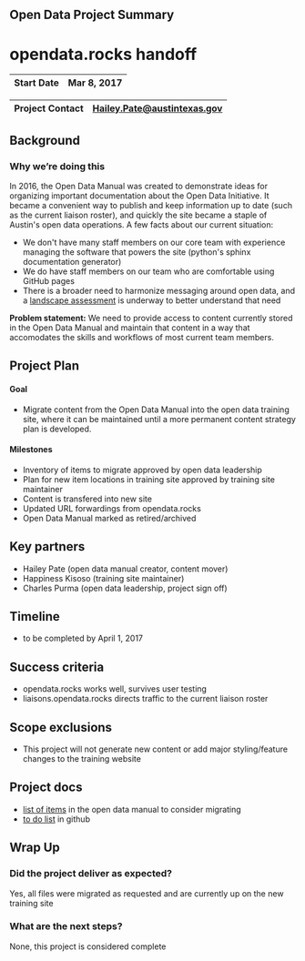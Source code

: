 ## Open Data Project Summary


# opendata.rocks handoff 

| Start Date | Mar 8, 2017 |
---|---

| Project Contact | Hailey.Pate@austintexas.gov |
---|---


## Background

### Why we’re doing this

In 2016, the Open Data Manual was created to demonstrate ideas for organizing important documentation about the Open Data Initiative. It became a convenient way to publish and keep information up to date (such as the current liaison roster), and quickly the site became a staple of Austin's open data operations. A few facts about our current situation: 

- We don't have many staff members on our core team with experience managing the software that powers the site (python's sphinx documentation generator)
- We do have staff members on our team who are comfortable using GitHub pages
- There is a broader need to harmonize messaging around open data, and a [landscape assessment](http://open-data-sprints.readthedocs.io/en/latest/project-open-data-content-audit.html) is underway to better understand that need

**Problem statement:** We need to provide access to content currently stored in the Open Data Manual and maintain that content in a way that accomodates the skills and workflows of most current team members. 


## Project Plan

#### Goal
- Migrate content from the Open Data Manual into the open data training site, where it can be maintained until a more permanent content strategy plan is developed.


#### Milestones
- Inventory of items to migrate approved by open data leadership
- Plan for new item locations in training site approved by training site maintainer
- Content is transfered into new site
- Updated URL forwardings from opendata.rocks
- Open Data Manual marked as retired/archived

## Key partners
- Hailey Pate (open data manual creator, content mover)
- Happiness Kisoso (training site maintainer)
- Charles Purma (open data leadership, project sign off)


## Timeline
- to be completed by April 1, 2017

## Success criteria
- opendata.rocks works well, survives user testing
- liaisons.opendata.rocks directs traffic to the current liaison roster

## Scope exclusions
- This project will not generate new content or add major styling/feature changes to the training website


## Project docs
- [list of items](https://airtable.com/shru7kryxpkRLIW5Q) in the open data manual to consider migrating
- [to do list](https://github.com/cityofaustin/open-data-manual/projects/1) in github



## Wrap Up

### Did the project deliver as expected? 
Yes, all files were migrated as requested and are currently up on the new training site 

### What are the next steps? 
None, this project is considered complete
